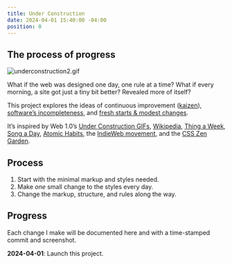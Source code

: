 ```yaml
---
title: Under Construction
date: 2024-04-01 15:40:00 -04:00
position: 0
---
```


## The process of progress

![underconstruction2.gif](/uploads/underconstruction2.gif)

What if the web was designed one day, one rule at a time? What if every morning, a site got just a tiny bit better? Revealed more of itself?

This project explores the ideas of continuous improvement ([kaizen](https://en.wikipedia.org/wiki/Kaizen)), [software’s incompleteness](https://media.defense.gov/2019/May/01/2002126690/-1/-1/0/SWAP%20EXECUTIVE%20SUMMARY.PDF), and [fresh starts & modest changes](http://www.43folders.com/topics/fresh-starts-modest-changes).

It’s inspired by Web 1.0’s [Under Construction GIFs](http://textfiles.com/underconstruction/), [Wikipedia](http://wikipedia.org), [Thing a Week](https://en.wikipedia.org/wiki/Thing_a_Week), [Song a Day](https://songaday.world), [Atomic Habits](https://jamesclear.com/atomic-habits), the [IndieWeb movement](https://indieweb.org), and the [CSS Zen Garden](https://csszengarden.com).

## Process

1. Start with the minimal markup and styles needed.
2. Make *one* small change to the styles every day.
3. Change the markup, structure, and rules along the way.

## Progress

Each change I make will be documented here and with a time-stamped commit and screenshot.

**2024-04-01**: Launch this project.